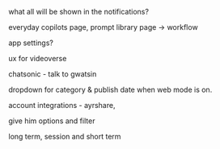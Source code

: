 
what all will be shown in the notifications?

everyday copilots page, prompt library page -> workflow

app settings?

ux for videoverse

chatsonic - talk to gwatsin

dropdown for category & publish date when web mode is on.



account integrations - ayrshare, 

give him options and filter


long term, session and short term